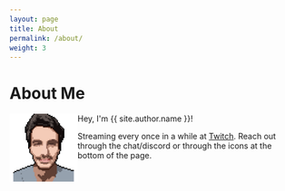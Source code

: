 ```yaml
---
layout: page
title: About
permalink: /about/
weight: 3
---
```


# **About Me**

<img src="../assets/nuno_pixel.png" align="left" alt="skew" width="120"/>

Hey, I'm {{ site.author.name }}!

Streaming every once in a while at [Twitch](https://www.twitch.tv/skewpt).
Reach out through the chat/discord or through the icons at the bottom of the page.



